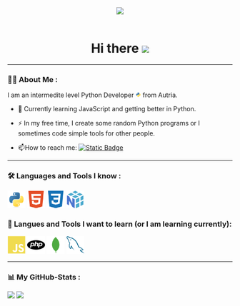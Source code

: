<div id="header" align="center">
  <img src="https://avatars.githubusercontent.com/u/114361791?v=4" width="100"/>
  <div id="badges">
    <img src="https://komarev.com/ghpvc/?username=Jackstar-Git&style=flat-square&color=blue" alt=""/>
  </div>
  <h1>
    Hi there <img src="https://media.giphy.com/media/hvRJCLFzcasrR4ia7z/giphy.gif" width="30px"/>
  </h1>
</div>

---

### :man_technologist: About Me :
I am an intermedite level Python Developer <img src="https://github.com/devicons/devicon/blob/master/icons/python/python-original.svg" width="12"> from Autria.

- :seedling: Currently learning JavaScript and getting better in Python.

- :zap: In my free time, I create some random Python programs or I sometimes code simple tools for other people.

- :mailbox:How to reach me: <a href="https%3A%2F%2Fdiscordapp.com%2Fusers%2F700285395589529702"><img alt="Static Badge" src="https://img.shields.io/badge/%20Discord-Jackstar-blue?logo=discord&logoColor=%235865f2&labelColor=%234640b2&color=%23656565"></a>

---

### :hammer_and_wrench: Languages  and Tools I know :
<div>
  <img src="https://github.com/devicons/devicon/blob/master/icons/python/python-original.svg" width="40" height="40">
  <img src="https://github.com/devicons/devicon/blob/master/icons/html5/html5-plain.svg" width="40" height="40">
  <img src="https://github.com/devicons/devicon/blob/master/icons/css3/css3-plain.svg" width="40" height="40">
  <img src="https://github.com/devicons/devicon/blob/master/icons/numpy/numpy-original.svg" width="40" height="40">
</div>



### :thinking: Langues and Tools I want to learn (or I am learning currently):
<div>
  <img src="https://github.com/devicons/devicon/blob/master/icons/javascript/javascript-plain.svg"width="40" height="40">
  <img src="https://github.com/devicons/devicon/blob/master/icons/php/php-plain.svg" width="40" height="40">
  <img src="https://github.com/devicons/devicon/blob/master/icons/mongodb/mongodb-plain.svg" width="40" height="40">
  <img src="https://github.com/devicons/devicon/blob/master/icons/mysql/mysql-plain.svg" width="40" height="40">
</div>

---

### :bar_chart: My GitHub-Stats :
<img src="https://github-readme-stats.vercel.app/api?username=Jackstar-Git&theme=tokyonight" width="430px"/>
<img src="https://github-readme-stats.vercel.app/api/top-langs/?username=Jackstar-Git&layout=compact&theme=tokyonight" />
